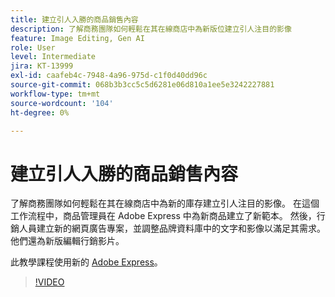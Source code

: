 ```yaml
---
title: 建立引人入勝的商品銷售內容
description: 了解商務團隊如何輕鬆在其在線商店中為新版位建立引人注目的影像
feature: Image Editing, Gen AI
role: User
level: Intermediate
jira: KT-13999
exl-id: caafeb4c-7948-4a96-975d-c1f0d40dd96c
source-git-commit: 068b3b3cc5c5d6281e06d810a1ee5e3242227881
workflow-type: tm+mt
source-wordcount: '104'
ht-degree: 0%

---
```


# 建立引人入勝的商品銷售內容

了解商務團隊如何輕鬆在其在線商店中為新的庫存建立引人注目的影像。 在這個工作流程中，商品管理員在 Adobe Express 中為新商品建立了新範本。 然後，行銷人員建立新的網頁廣告專案，並調整品牌資料庫中的文字和影像以滿足其需求。 他們還為新版編輯行銷影片。

此教學課程使用新的 [Adobe Express](https://www.adobe.com/express/)。

>[!VIDEO](https://video.tv.adobe.com/v/3424458?quality=12&learn=on&hidetitle=true)
